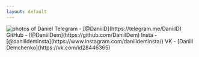 ```yaml
---
layout: default
---
```

<img src="https://avatars.githubusercontent.com/DaniilDem?size=150" alt="photos of Daniel" class="avatar">
Telegram - [@DaniilD](https://telegram.me/DaniilD)  
GitHub - [@DaniilDem](https://github.com/DaniilDem)  
Insta - [@daniildeminsta](https://www.instagram.com/daniildeminsta/) 
VK - [Daniil Demchenko](https://vk.com/id28446365) 